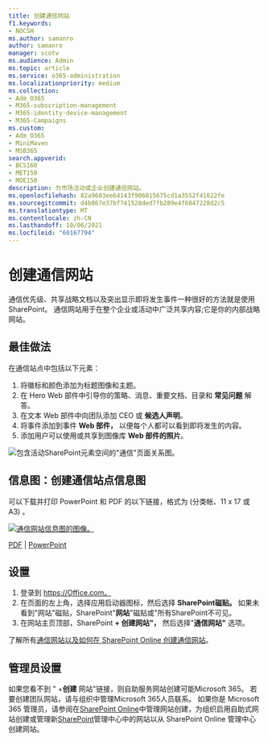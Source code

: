 ```yaml
---
title: 创建通信网站
f1.keywords:
- NOCSH
ms.author: samanro
author: samanro
manager: scotv
ms.audience: Admin
ms.topic: article
ms.service: o365-administration
ms.localizationpriority: medium
ms.collection:
- Adm_O365
- M365-subscription-management
- M365-identity-device-management
- M365-Campaigns
ms.custom:
- Adm_O365
- MiniMaven
- MSB365
search.appverid:
- BCS160
- MET150
- MOE150
description: 为市场活动或企业创建通信网站。
ms.openlocfilehash: 82a9603ee64143f906015675cd1a3552f41622fe
ms.sourcegitcommit: d4b867e37bf741528ded7fb289e4f6847228d2c5
ms.translationtype: MT
ms.contentlocale: zh-CN
ms.lasthandoff: 10/06/2021
ms.locfileid: "60167794"
---
```

# <a name="create-a-communications-site"></a>创建通信网站

通信优先级、共享战略文档以及突出显示即将发生事件一种很好的方法就是使用 SharePoint。 通信网站用于在整个企业或活动中广泛共享内容;它是你的内部战略网站。

## <a name="best-practices"></a>最佳做法

在通信站点中包括以下元素：

1. 将徽标和颜色添加为标题图像和主题。
2. 在 Hero Web 部件中引导你的策略、消息、重要文档、目录和 **常见问题** 解答。
3. 在文本 Web 部件中向团队添加 CEO 或 **候选人声明**。
4. 将事件添加到事件 **Web 部件，** 以便每个人都可以看到即将发生的内容。
5. 添加用户可以使用或共享到图像库 **Web 部件的照片**。

![包含活动SharePoint元素空间的"通信"页面关系图。](../media/m365-democracy-comms-site.png)

## <a name="infographic-create-a-communications-site-infographic"></a>信息图：创建通信站点信息图

可以下载并打印 PowerPoint 和 PDF 的以下链接，格式为 (分类帐、11 x 17 或 A3) 。

[![通信网站信息图的图像。](../media/M365-Campaigns-CreateCommunicationSite-358-201.png)](downloads/M365CampaignsCreateCommunicationSite.pdf)

[PDF](downloads/M365CampaignsCreateCommunicationSite.pdf)  | [PowerPoint](downloads/M365CampaignsCreateCommunicationSite.pptx)

## <a name="set-it-up"></a>设置

1. 登录到 https://Office.com。
2. 在页面的左上角，选择应用启动器图标，然后选择 **SharePoint磁贴。** 如果未看到"网站"磁贴，SharePoint"**网站**"磁贴或"所有SharePoint不可见。 
3. 在网站主页顶部，SharePoint **+ 创建网站"，** 然后选择"**通信网站"** 选项。

了解所有[通信网站以及如何](https://support.office.com/article/What-is-a-SharePoint-communication-site-94A33429-E580-45C3-A090-5512A8070732)[在 SharePoint Online 创建通信网站](https://support.microsoft.com/en-us/office/create-a-communication-site-in-sharepoint-online-7fb44b20-a72f-4d2c-9173-fc8f59ba50eb)。

## <a name="admin-settings"></a>管理员设置

如果您看不到 " +**创建** 网站"链接，则自助服务网站创建可能Microsoft 365。 若要创建团队网站，请与组织中管理Microsoft 365人员联系。 如果你是 Microsoft 365 管理员，请参阅在[SharePoint Online](/sharepoint/manage-site-creation)中管理网站创建，为组织启用自助式网站创建或管理新[SharePoint](/sharepoint/manage-sites-in-new-admin-center)管理中心中的网站以从 SharePoint Online 管理中心创建网站。